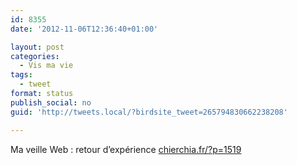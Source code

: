 ```yaml
---
id: 8355
date: '2012-11-06T12:36:40+01:00'

layout: post
categories:
  - Vis ma vie
tags:
  - tweet
format: status
publish_social: no
guid: 'http://tweets.local/?birdsite_tweet=265794830662238208'

---
```


Ma veille Web : retour d’expérience [chierchia.fr/?p=1519](http://chierchia.fr/?p=1519)